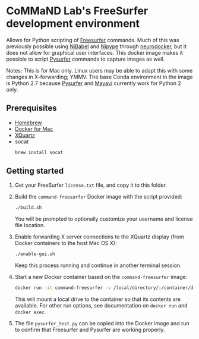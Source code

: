 # CoMMaND Lab's FreeSurfer development environment

Allows for Python scripting of [Freesurfer](https://surfer.nmr.mgh.harvard.edu/) commands.  Much of this was previously possible using [NiBabel](https://nipy.org/nibabel/) and [Nipype](https://nipype.readthedocs.io/en/latest/) through [neurodocker](https://github.com/kaczmarj/neurodocker), but it does not allow for graphical user interfaces.  This docker image makes it possible to script [Pysurfer](http://pysurfer.github.io/) commands to capture images as well.  

Notes: This is for Mac only.  Linux users may be able to adapt this with some changes in X-forwarding; YMMV.  The base Conda environment in the image is Python 2.7 because [Pysurfer](http://pysurfer.github.io/) and [Mayavi](https://github.com/enthought/mayavi) currently work for Python 2 only.  

## Prerequisites

 - [Homebrew](https://brew.sh/)
 - [Docker for Mac](https://docs.docker.com/docker-for-mac/install/)
 - [XQuartz](https://www.xquartz.org/)
 - socat
   ~~~~~~~~ bash
   brew install socat
   ~~~~~~~~

## Getting started

1. Get your FreeSurfer `license.txt` file, and copy it to this folder.

2. Build the `command-freesurfer` Docker image with the script provided:
   ~~~~~~~~ bash
   ./build.sh
   ~~~~~~~~
   You will be prompted to optionally customize your username and license file location.  

3. Enable forwarding X server connections to the XQuartz display (from Docker containers to the host Mac OS X):
   ~~~~~~~~ bash
   ./enable-gui.sh
   ~~~~~~~~
   Keep this process running and continue in another terminal session.

4. Start a new Docker container based on the `command-freesurfer` image:
   ~~~~~~~~ bash
   docker run -it command-freesurfer -v /local/directory/:/container/directory
   ~~~~~~~~
   This will mount a local drive to the container so that its contents are available.  For other run options, see documentation on `docker run` and `docker exec`.

5. The file `pysurfer_test.py` can be copied into the Docker image and run to confirm that Freesurfer and Pysurfer are working properly.